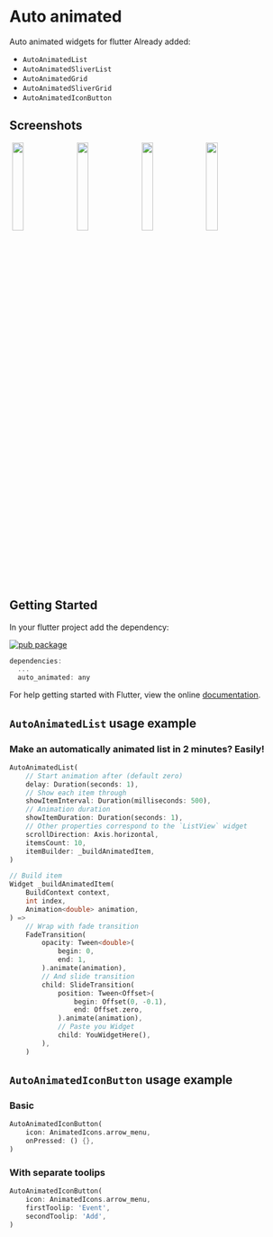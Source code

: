 # Auto animated

Auto animated widgets for flutter 
Already added:
- `AutoAnimatedList`
- `AutoAnimatedSliverList`
- `AutoAnimatedGrid`
- `AutoAnimatedSliverGrid`
- `AutoAnimatedIconButton`

## Screenshots
<p float="left">
    <img src='https://github.com/rbcprolabs/packages.flutter/raw/master/packages/auto_animated/example/media/horizontal.gif' width="20%" hspace="1%">
    <img src='https://github.com/rbcprolabs/packages.flutter/raw/master/packages/auto_animated/example/media/vertical.gif' width="20%" hspace="1%">
    <img src='https://github.com/rbcprolabs/packages.flutter/raw/master/packages/auto_animated/example/media/combined.gif' width="20%" hspace="1%">
    <img src='https://github.com/rbcprolabs/packages.flutter/raw/master/packages/auto_animated/example/media/icon_button.gif' width="20%" hspace="1%">
</p>

## Getting Started
In your flutter project add the dependency:

[![pub package](https://img.shields.io/pub/v/auto_animated.svg)](https://pub.dartlang.org/packages/auto_animated)

```dart
dependencies:
  ...
  auto_animated: any
```
For help getting started with Flutter, view the online [documentation](https://flutter.io/).

## `AutoAnimatedList` usage example
### Make an automatically animated list in 2 minutes? Easily!

```dart
AutoAnimatedList(
    // Start animation after (default zero)
    delay: Duration(seconds: 1),
    // Show each item through
    showItemInterval: Duration(milliseconds: 500),
    // Animation duration
    showItemDuration: Duration(seconds: 1),
    // Other properties correspond to the `ListView` widget
    scrollDirection: Axis.horizontal,
    itemsCount: 10,
    itemBuilder: _buildAnimatedItem,
)

// Build item
Widget _buildAnimatedItem(
    BuildContext context,
    int index,
    Animation<double> animation,
) =>
    // Wrap with fade transition
    FadeTransition(
        opacity: Tween<double>(
            begin: 0,
            end: 1,
        ).animate(animation),
        // And slide transition
        child: SlideTransition(
            position: Tween<Offset>(
                begin: Offset(0, -0.1),
                end: Offset.zero,
            ).animate(animation),
            // Paste you Widget
            child: YouWidgetHere(),
        ),
    )
```

## `AutoAnimatedIconButton` usage example
### Basic
```dart
AutoAnimatedIconButton(
    icon: AnimatedIcons.arrow_menu,
    onPressed: () {},
)
```
### With separate toolips
```dart
AutoAnimatedIconButton(
    icon: AnimatedIcons.arrow_menu,
    firstToolip: 'Event',
    secondToolip: 'Add',
)
```
